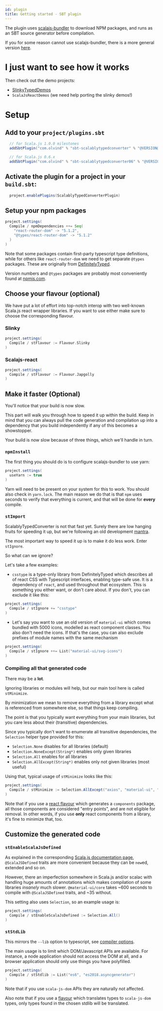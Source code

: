 ```yaml
---
id: plugin
title: Getting started - SBT plugin
---
```


The plugin uses [scalajs-bundler](https://scalacenter.github.io/scalajs-bundler/)
to download NPM packages, and runs as an SBT source generator before compilation.

If you for some reason cannot use scalajs-bundler, there is a more general version [here](plugin-no-bundler.md).

# I just want to see how it works

Then check out the demo projects:
- [SlinkyTypedDemos](https://github.com/oyvindberg/SlinkyTypedDemos)
- `ScalaJsReactDemos` (we need help porting the slinky demos!)

# Setup

## Add to your `project/plugins.sbt`

```scala
  // for Scala.js 1.0.0 milestones
  addSbtPlugin("com.olvind" % "sbt-scalablytypedconverter" % "@VERSION@")

  // for Scala.js 0.6.x
  addSbtPlugin("com.olvind" % "sbt-scalablytypedconverter06" % "@VERSION@")
```

## Activate the plugin for a project in your `build.sbt`:

```scala
  project.enablePlugins(ScalablyTypedConverterPlugin)
```

## Setup your npm packages

```scala    
project.settings(
  Compile / npmDependencies ++= Seq(
    "react-router-dom" -> "5.1.2",
    "@types/react-router-dom" -> "5.1.2"
  )
)
```

Note that some packages contain first-party typescript type definitions, 
while for others like `react-router-dom` we need to get separate `@types` packages. 
These are originally from [DefinitelyTyped](https://github.com/DefinitelyTyped/DefinitelyTyped).  

Version numbers and `@types` packages are probably most conveniently found at [npmjs.com](https://npmjs.com).

## Choose your flavour (optional)

We have put a lot of effort into top-notch interop with two well-known 
Scala.js react wrapper libraries. If you want to use either make sure to choose the corresponding flavour. 

### Slinky

```scala
project.settings(
  Compile / stFlavour := Flavour.Slinky
)
```

### Scalajs-react

```scala
project.settings(
  Compile / stFlavour := Flavour.Japgolly
)
```

## Make it faster (Optional)

You'll notice that your build is now slow. 

This part will walk you through how to speed it up within the build.
Keep in mind that you can always pull the code generation and compilation up into a dependency 
 that you build independently if any of this becomes a showstopper. 

Your build is now slow because of three things, which we'll handle in turn.

### `npmInstall`

The first thing you should do is to configure scalajs-bundler to use yarn:
```scala
project.settings(
  useYarn := true
)
```
Yarn will need to be present on your system for this to work. You should also check in `yarn.lock`.
The main reason we do that is that `npm` uses seconds to verify that everything is current, and that will
 be done for **every** compile.

### `stImport`
ScalablyTypedConverter is not that fast yet. Surely there are low hanging fruits for speeding it up, 
 but we're following an old development [mantra](https://wiki.c2.com/?MakeItWorkMakeItRightMakeItFast). 
  
The most important way to speed it up is to make it do less work. Enter `stIgnore`.

So what can we ignore?

Let's take a few examples:

- `csstype` is a type-only library from DefinitelyTyped which describes all of react CSS with Typescript interfaces, enabling
 type-safe use. It is a dependency of `react`, and used throughout that ecosystem. 
 This is something you either want, or don't care about. If you don't, you can exclude it like this: 

```scala
project.settings(
  Compile / stIgnore += "csstype"
)
```

- Let's say you want to use an old version of `material-ui` which comes bundled with 5000 icons, modelled as react component classes.
You also don't need the icons. If that's the case, you can also exclude prefixes of module names with the same mechanism

```scala
project.settings(
  Compile / stIgnore ++= List("material-ui/svg-icons")
)
```

### Compiling all that generated code

There may be a **lot**. 

Ignoring libraries or modules will help, but our main tool here is called `stMinimize`.

By minimization we mean to remove everything from a library except what is referenced from somewhere else, so that
 things keep compiling.

The point is that you typically want everything from your main libraries, 
 but you care less about their (transitive) dependencies. 

Since you typically don't want to enumerate all transitive dependencies, the `Selection` helper type provided for this:

- `Selection.None` disables for all libraries (default)
- `Selection.NoneExcept(String*)` enables only given libraries 
- `Selection.All` enables for all libraries
- `Selection.AllExcept(String*)` enables only not given libraries (most useful) 

Using that, typical usage of `stMinimize` looks like this:

```scala
project.settings(
  Compile / stMinimize := Selection.AllExcept("axios", "material-ui", "mobx-react", "mobx")
)
``` 

Note that if you use a [react flavour](flavour.md) which generates a `components` package, all those
components are considered "entry points", and are not eligible for removal. 
In other words, if you use **only** react components from a library, it's fine to minimize that, too. 
 
## Customize the generated code
### `stEnableScalaJsDefined` 

As explained in the corresponding [Scala.js documentation page](http://www.scala-js.org/doc/interoperability/sjs-defined-js-classes.html),
`@ScalaJSDefined` traits are more convenient because they can be `new`ed, extended and so on.

However, there an imperfection somewhere in Scala.js and/or scalac with handling huge amounts of annotations 
 which makes compilation of some libraries *insanely* much slower.
`@material-ui/core` takes ~600 seconds to compile with `@ScalaJSDefined` traits, and ~35 without. 

This setting also uses `Selection`, so an example usage is:
```scala
project.settings(
  Compile / stEnableScalaJsDefined := Selection.All()
)
```

### `stStdLib`
This mirrors the `--lib` option to typescript, see 
[compiler options](https://www.typescriptlang.org/docs/handbook/compiler-options.html).

The main usage is to limit which DOM/Javascript APIs are available. 
For instance, a node application should not access the DOM at all, 
 and a browser application should only use things you have polyfilled.
      
```scala
project.settings(
  Compile / stStdlib := List("es6", "es2018.asyncgenerator")
)
```

Note that if you use `scala-js-dom` APIs they are naturally not affected.

Also note that if you use a [flavour](flavour.md) which translates types to `scala-js-dom` types, 
 only types found in the chosen stdlib will be translated.
 
